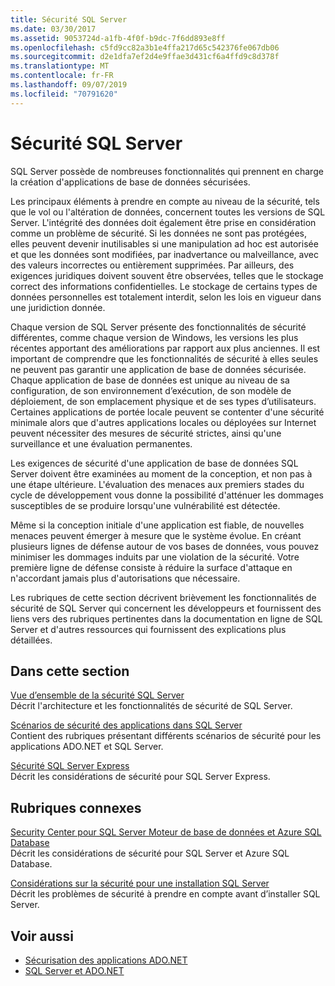 ```yaml
---
title: Sécurité SQL Server
ms.date: 03/30/2017
ms.assetid: 9053724d-a1fb-4f0f-b9dc-7f6dd893e8ff
ms.openlocfilehash: c5fd9cc82a3b1e4ffa217d65c542376fe067db06
ms.sourcegitcommit: d2e1dfa7ef2d4e9ffae3d431cf6a4ffd9c8d378f
ms.translationtype: MT
ms.contentlocale: fr-FR
ms.lasthandoff: 09/07/2019
ms.locfileid: "70791620"
---
```

# <a name="sql-server-security"></a>Sécurité SQL Server
SQL Server possède de nombreuses fonctionnalités qui prennent en charge la création d'applications de base de données sécurisées.  
  
 Les principaux éléments à prendre en compte au niveau de la sécurité, tels que le vol ou l'altération de données, concernent toutes les versions de SQL Server. L'intégrité des données doit également être prise en considération comme un problème de sécurité. Si les données ne sont pas protégées, elles peuvent devenir inutilisables si une manipulation ad hoc est autorisée et que les données sont modifiées, par inadvertance ou malveillance, avec des valeurs incorrectes ou entièrement supprimées. Par ailleurs, des exigences juridiques doivent souvent être observées, telles que le stockage correct des informations confidentielles. Le stockage de certains types de données personnelles est totalement interdit, selon les lois en vigueur dans une juridiction donnée.  
  
 Chaque version de SQL Server présente des fonctionnalités de sécurité différentes, comme chaque version de Windows, les versions les plus récentes apportant des améliorations par rapport aux plus anciennes. Il est important de comprendre que les fonctionnalités de sécurité à elles seules ne peuvent pas garantir une application de base de données sécurisée. Chaque application de base de données est unique au niveau de sa configuration, de son environnement d’exécution, de son modèle de déploiement, de son emplacement physique et de ses types d’utilisateurs. Certaines applications de portée locale peuvent se contenter d'une sécurité minimale alors que d'autres applications locales ou déployées sur Internet peuvent nécessiter des mesures de sécurité strictes, ainsi qu'une surveillance et une évaluation permanentes.  
  
 Les exigences de sécurité d'une application de base de données SQL Server doivent être examinées au moment de la conception, et non pas à une étape ultérieure. L'évaluation des menaces aux premiers stades du cycle de développement vous donne la possibilité d'atténuer les dommages susceptibles de se produire lorsqu'une vulnérabilité est détectée.  
  
 Même si la conception initiale d'une application est fiable, de nouvelles menaces peuvent émerger à mesure que le système évolue. En créant plusieurs lignes de défense autour de vos bases de données, vous pouvez minimiser les dommages induits par une violation de la sécurité. Votre première ligne de défense consiste à réduire la surface d'attaque en n'accordant jamais plus d'autorisations que nécessaire.  
  
 Les rubriques de cette section décrivent brièvement les fonctionnalités de sécurité de SQL Server qui concernent les développeurs et fournissent des liens vers des rubriques pertinentes dans la documentation en ligne de SQL Server et d'autres ressources qui fournissent des explications plus détaillées.  
  
## <a name="in-this-section"></a>Dans cette section  
 [Vue d’ensemble de la sécurité SQL Server](overview-of-sql-server-security.md)  
 Décrit l'architecture et les fonctionnalités de sécurité de SQL Server.  
  
 [Scénarios de sécurité des applications dans SQL Server](application-security-scenarios-in-sql-server.md)  
 Contient des rubriques présentant différents scénarios de sécurité pour les applications ADO.NET et SQL Server.  
  
 [Sécurité SQL Server Express](sql-server-express-security.md)  
 Décrit les considérations de sécurité pour SQL Server Express.  
  
## <a name="related-sections"></a>Rubriques connexes  
[Security Center pour SQL Server Moteur de base de données et Azure SQL Database](/sql/relational-databases/security/security-center-for-sql-server-database-engine-and-azure-sql-database)  
Décrit les considérations de sécurité pour SQL Server et Azure SQL Database.

[Considérations sur la sécurité pour une installation SQL Server](/sql/sql-server/install/security-considerations-for-a-sql-server-installation)  
Décrit les problèmes de sécurité à prendre en compte avant d’installer SQL Server.

## <a name="see-also"></a>Voir aussi

- [Sécurisation des applications ADO.NET](../securing-ado-net-applications.md)
- [SQL Server et ADO.NET](index.md)
